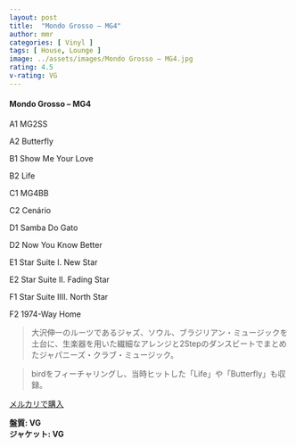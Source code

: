 ```yaml
---
layout: post
title:  "Mondo Grosso – MG4"
author: mmr
categories: [ Vinyl ]
tags: [ House, Lounge ]
image: ../assets/images/Mondo Grosso – MG4.jpg
rating: 4.5
v-rating: VG
---
```


#### Mondo Grosso – MG4


A1  MG2SS


A2  Butterfly


B1  Show Me Your Love


B2  Life


C1  MG4BB


C2  Cenário


D1  Samba Do Gato


D2  Now You Know Better


E1  Star Suite I. New Star


E2  Star Suite II. Fading Star


F1  Star Suite IIII. North Star


F2  1974-Way Home


> 大沢伸一のルーツであるジャズ、ソウル、ブラジリアン・ミュージックを土台に、生楽器を用いた繊細なアレンジと2Stepのダンスビートでまとめたジャパニーズ・クラブ・ミュージック。

> birdをフィーチャリングし、当時ヒットした「Life」や「Butterfly」も収録。


[メルカリで購入](https://jp.mercari.com/item/m82949922453)


<div class="mt-4 mb-4 d-flex align-items-center">
<strong class="mr-1">盤質: VG</strong>
</div>
<div class="mt-4 mb-4 d-flex align-items-center">
<strong class="mr-1">ジャケット: VG</strong>
</div>